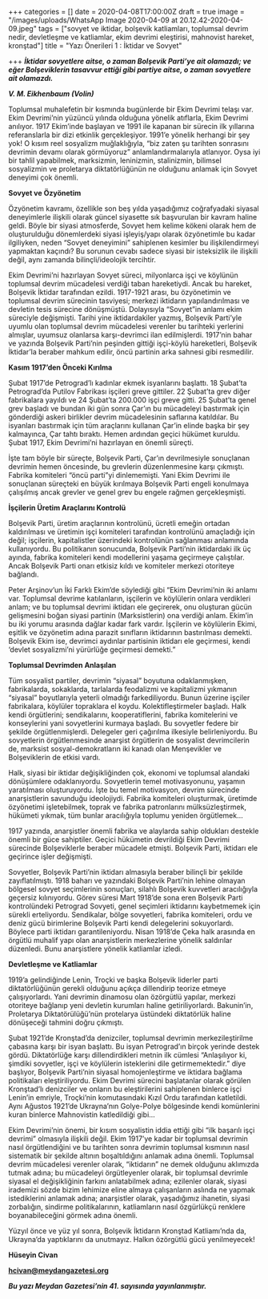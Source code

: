 +++
categories = []
date = 2020-04-08T17:00:00Z
draft = true
image = "/images/uploads/WhatsApp Image 2020-04-09 at 20.12.42-2020-04-09.jpeg"
tags = ["sovyet ve iktidar, bolşevik katliamları, toplumsal devrim nedir, devletleşme ve katliamlar, ekim devrimi eleştirisi, mahnovist hareket, kronştad"]
title = "Yazı Önerileri 1 : İktidar ve Sovyet"

+++
**_İktidar sovyetlere aitse, o zaman Bolşevik Parti’ye ait olamazdı; ve eğer Bolşeviklerin tasavvur ettiği gibi partiye aitse, o zaman sovyetlere ait olamazdı._**

**_V. M. Eikhenbaum (Volin)_**

Toplumsal muhalefetin bir kısmında bugünlerde bir Ekim Devrimi telaşı var. Ekim Devrimi’nin yüzüncü yılında olduğuna yönelik atıflarla, Ekim Devrimi anılıyor. 1917 Ekim’inde başlayan ve 1991 ile kapanan bir sürecin ilk yıllarına referanslarla bir dizi etkinlik gerçekleşiyor. 1991’e yönelik herhangi bir şey yok! O kısım reel sosyalizm muğlaklığıyla, “biz zaten şu tarihten sonrasını devrimin devamı olarak görmüyoruz” anlamlandırmalarıyla atlanıyor. Oysa iyi bir tahlil yapabilmek, marksizmin, leninizmin, stalinizmin, bilimsel sosyalizmin ve proletarya diktatörlüğünün ne olduğunu anlamak için Sovyet deneyimi çok önemli.

**Sovyet ve Özyönetim**

Özyönetim kavramı, özellikle son beş yılda yaşadığımız coğrafyadaki siyasal deneyimlerle ilişkili olarak güncel siyasette sık başvurulan bir kavram haline geldi. Böyle bir siyasi atmosferde, Sovyet hem kelime kökeni olarak hem de oluşturulduğu dönemlerdeki siyasi işleyiş/yapı olarak özyönetimle bu kadar ilgiliyken, neden “Sovyet deneyimini” sahiplenen kesimler bu ilişkilendirmeyi yapmaktan kaçındı? Bu sorunun cevabı sadece siyasi bir isteksizlik ile ilişkili değil, aynı zamanda bilinçli/ideolojik tercihtir.

Ekim Devrimi’ni hazırlayan Sovyet süreci, milyonlarca işçi ve köylünün toplumsal devrim mücadelesi verdiği taban hareketiydi. Ancak bu hareket, Bolşevik İktidar tarafından ezildi. 1917-1921 arası, bu özyönetimin ve toplumsal devrim sürecinin tasviyesi; merkezi iktidarın yapılandırılması ve devletin tesis sürecine dönüşmüştü. Dolayısıyla “Sovyet”in anlamı ekim süreciyle değişmişti. Tarihi yine iktidardakiler yazmış, Bolşevik Parti’yle uyumlu olan toplumsal devrim mücadelesi verenler bu tarihteki yerlerini almışlar, uyumsuz olanlarsa karşı-devrimci ilan edilmişlerdi. 1917’nin bahar ve yazında Bolşevik Parti’nin peşinden gittiği işçi-köylü hareketleri, Bolşevik İktidar’la beraber mahkum edilir, öncü partinin arka sahnesi gibi resmedilir.

**Kasım 1917’den Önceki Kırılma**

Şubat 1917’de Petrograd’lı kadınlar ekmek isyanlarını başlattı. 18 Şubat’ta Petrograd’da Putilov Fabrikası işçileri greve gittiler. 22 Şubat’ta grev diğer fabrikalara yayıldı ve 24 Şubat’ta 200.000 işçi greve gitti. 25 Şubat’ta genel grev başladı ve bundan iki gün sonra Çar’ın bu mücadeleyi bastırmak için gönderdiği askeri birlikler devrim mücadelesinin saflarına katıldılar. Bu isyanları bastırmak için tüm araçlarını kullanan Çar’in elinde başka bir şey kalmayınca, Çar tahtı bıraktı. Hemen ardından geçici hükümet kuruldu. Şubat 1917, Ekim Devrimi’ni hazırlayan en önemli süreçti.

İşte tam böyle bir süreçte, Bolşevik Parti, Çar’ın devrilmesiyle sonuçlanan devrimin hemen öncesinde, bu grevlerin düzenlenmesine karşı çıkmıştı. Fabrika komiteleri “öncü parti”yi dinlememişti. Yani Ekim Devrimi ile sonuçlanan süreçteki en büyük kırılmaya Bolşevik Parti engeli konulmaya çalışılmış ancak grevler ve genel grev bu engele rağmen gerçekleşmişti.

**İşçilerin Üretim Araçlarını Kontrolü**

Bolşevik Parti, üretim araçlarının kontrolünü, ücretli emeğin ortadan kaldırılması ve üretimin işçi komiteleri tarafından kontrolünü amaçladığı için değil; işçilerin, kapitalistler üzerindeki kontrolünün sağlanması anlamında kullanıyordu. Bu politikanın sonucunda, Bolşevik Parti’nin iktidardaki ilk üç ayında, fabrika komiteleri kendi modellerini yaşama geçirmeye çalıştılar. Ancak Bolşevik Parti onarı etkisiz kıldı ve komiteler merkezi otoriteye bağlandı.

Peter Arşinov’un İki Farklı Ekim’de söylediği gibi “Ekim Devrimi’nin iki anlamı var. Toplumsal devrime katılanların, işçilerin ve köylülerin onlara verdikleri anlam; ve bu toplumsal devrimi iktidarı ele geçirerek, onu oluşturan gücün gelişmesini boğan siyasi partinin (Marksistlerin) ona verdiği anlam. Ekim’in bu iki yorumu arasında dağlar kadar fark vardır. İşçilerin ve köylülerin Ekimi, eşitlik ve özyönetim adına parazit sınıfların iktidarının bastırılması demekti. Bolşevik Ekim ise, devrimci aydınlar partisinin iktidarı ele geçirmesi, kendi ‘devlet sosyalizmi’ni yürürlüğe geçirmesi demekti.”

**Toplumsal Devrimden Anlaşılan**

Tüm sosyalist partiler, devrimin “siyasal” boyutuna odaklanmışken, fabrikalarda, sokaklarda, tarlalarda feodalizmi ve kapitalizmi yıkmanın “siyasal” boyutlarıyla yeterli olmadığı farkediliyordu. Bunun üzerine işçiler fabrikalara, köylüler topraklara el koydu. Kolektifleştirmeler başladı. Halk kendi örgütlerini; sendikalarını, kooperatiflerini, fabrika komitelerini ve konseylerini yani sovyetlerini kurmaya başladı. Bu sovyetler federe bir şekilde örgütlenmişlerdi. Delegeler geri çağırılma ilkesiyle belirleniyordu. Bu sovyetlerin örgütlenmesinde anarşist örgütlerin de sosyalist devrimcilerin de, marksist sosyal-demokratların iki kanadı olan Menşevikler ve Bolşeviklerin de etkisi vardı.

Halk, siyasi bir iktidar değişikliğinden çok, ekonomi ve toplumsal alandaki dönüşümlere odaklanıyordu. Sovyetlerin temel motivasyonunu, yaşamın yaratılması oluşturuyordu. İşte bu temel motivasyon, devrim sürecinde anarşistlerin savunduğu ideolojiydi. Fabrika komiteleri oluşturmak, üretimde özyönetimi işletebilmek, toprak ve fabrika patronlarını mülksüzleştirmek, hükümeti yıkmak, tüm bunlar aracılığıyla toplumu yeniden örgütlemek…

1917 yazında, anarşistler önemli fabrika ve alaylarda sahip oldukları destekle önemli bir güce sahiptiler. Geçici hükümetin devrildiği Ekim Devrimi sürecinde Bolşeviklerle beraber mücadele etmişti. Bolşevik Parti, iktidarı ele geçirince işler değişmişti.

Sovyetler, Bolşevik Parti’nin iktidarı almasıyla beraber bilinçli bir şekilde zayıflatılmıştı. 1918 baharı ve yazındaki Bolşevik Parti’nin lehine olmayan bölgesel sovyet seçimlerinin sonuçları, silahlı Bolşevik kuvvetleri aracılığıyla geçersiz kılınıyordu. Görev süresi Mart 1918’de sona eren Bolşevik Parti kontrolündeki Petrograd Sovyeti, genel seçimleri iktidarını kaybetmemek için sürekli erteliyordu. Sendikalar, bölge sovyetleri, fabrika komiteleri, ordu ve deniz gücü birimlerine Bolşevik Parti kendi delegelerini sokuyorlardı. Böylece parti iktidarı garantileniyordu. Nisan 1918’de Çeka halk arasında en örgütlü muhalif yapı olan anarşistlerin merkezlerine yönelik saldırılar düzenledi. Bunu anarşistlere yönelik katliamlar izledi.

**Devletleşme ve Katliamlar**

1919’a gelindiğinde Lenin, Troçki ve başka Bolşevik liderler parti diktatörlüğünün gerekli olduğunu açıkça dillendirip teorize etmeye çalışıyorlardı. Yani devrimin dinamosu olan özörgütlü yapılar, merkezi otoriteye bağlanıp yeni devletin kurumları haline getiriliyorlardı. Bakunin’in, Proletarya Diktatörülüğü’nün protelarya üstündeki diktatörlük haline dönüşeceği tahmini doğru çıkmıştı.

Şubat 1921’de Kronştad’da denizciler, toplumsal devrimin merkezileştirilme çabasına karşı bir isyan başlattı. Bu isyan Petrograd’ın birçok yerinde destek gördü. Diktatörlüğe karşı dillendirdikleri metnin ilk cümlesi “Anlaşılıyor ki, şimdiki sovyetler, işçi ve köylülerin isteklerini dile getirmemektedir.” diye başlıyor, Bolşevik Parti’nin siyasal homojenleştirme ve iktidara bağlama politikaları eleştiriliyordu. Ekim Devrimi sürecini başlatanlar olarak görülen Kronştad’lı denizciler ve onların bu eleştirilerini sahiplenen binlerce işçi Lenin’in emriyle, Troçki’nin komutasındaki Kızıl Ordu tarafından katletildi. Aynı Ağustos 1921’de Ukrayna’nın Golye-Polye bölgesinde kendi komünlerini kuran binlerce Mahnovistin katledildiği gibi…

Ekim Devrimi’nin önemi, bir kısım sosyalistin iddia ettiği gibi “ilk başarılı işçi devrimi” olmasıyla ilişkili değil. Ekim 1917’ye kadar bir toplumsal devrimin nasıl örgütlendiğini ve bu tarihten sonra devrimin toplumsal kısmının nasıl sistematik bir şekilde altının boşaltıldığını anlamak adına önemli. Toplumsal devrim mücadelesi verenler olarak, “iktidarın” ne demek olduğunu aklımızda tutmak adına; bu mücadeleyi örgütleyenler olarak, bir toplumsal devrimle siyasal el değişikliğinin farkını anlatabilmek adına; ezilenler olarak, siyasi irademizi sözde bizim lehimize eline almaya çalışanların aslında ne yapmak istediklerini anlamak adına; anarşistler olarak, yaşadığımız ihanetin, siyasi zorbalığın, sindirme politikalarının, katliamların nasıl özgürlükçü renklere boyanabileceğini görmek adına önemli.

Yüzyıl önce ve yüz yıl sonra, Bolşevik İktidarın Kronştad Katliamı’nda da, Ukrayna’da yaptıklarını da unutmayız. Halkın özörgütlü gücü yenilmeyecek!

**Hüseyin Civan**

**hcivan@meydangazetesi.org**

**_Bu yazı Meydan Gazetesi’nin 41. sayısında yayınlanmıştır._**